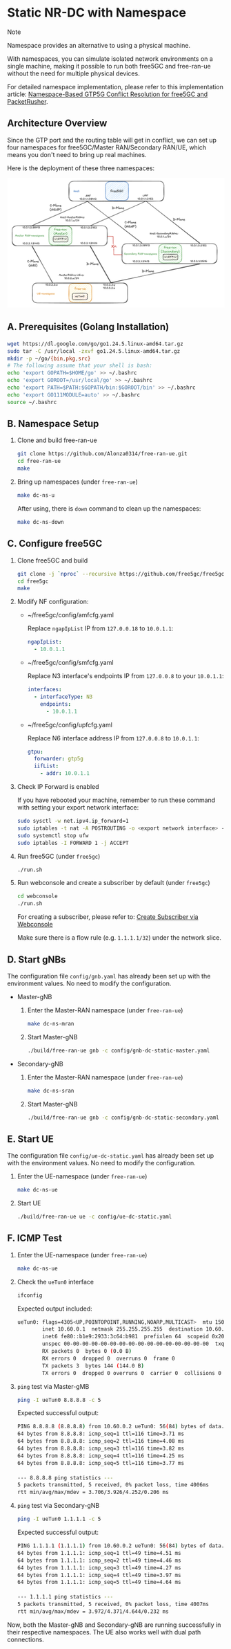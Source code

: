 # Static NR-DC with Namespace

> [!Note]
> Namespace provides an alternative to using a physical machine.
>
> With namespaces, you can simulate isolated network environments on a single machine, making it possible to run both free5GC and free-ran-ue without the need for multiple physical devices.
>
> For detailed namespace implementation, please refer to this implementation article: [Namespace-Based GTP5G Conflict Resolution for free5GC and PacketRusher](https://free5gc.org/blog/20250430/20250430/).

## Architecture Overview

Since the GTP port and the routing table will get in conflict, we can set up four namespaces for free5GC/Master RAN/Secondary RAN/UE, which means you don't need to bring up real machines.

Here is the deployment of these three namespaces:

![free-ran-ue-dc-namespace](../image/free-ran-ue-dc-namespace.png)

## A. Prerequisites (Golang Installation)

```bash
wget https://dl.google.com/go/go1.24.5.linux-amd64.tar.gz
sudo tar -C /usr/local -zxvf go1.24.5.linux-amd64.tar.gz
mkdir -p ~/go/{bin,pkg,src}
# The following assume that your shell is bash:
echo 'export GOPATH=$HOME/go' >> ~/.bashrc
echo 'export GOROOT=/usr/local/go' >> ~/.bashrc
echo 'export PATH=$PATH:$GOPATH/bin:$GOROOT/bin' >> ~/.bashrc
echo 'export GO111MODULE=auto' >> ~/.bashrc
source ~/.bashrc
```

## B. Namespace Setup

1. Clone and build free-ran-ue

    ```bash
    git clone https://github.com/Alonza0314/free-ran-ue.git
    cd free-ran-ue
    make
    ```

2. Bring up namespaces (under `free-ran-ue`)

    ```bash
    make dc-ns-u
    ```

    After using, there is `down` command to clean up the namespaces:

    ```bash
    make dc-ns-down
    ```

## C. Configure free5GC

1. Clone free5GC and build

    ```bash
    git clone -j `nproc` --recursive https://github.com/free5gc/free5gc
    cd free5gc
    make
    ```

2. Modify NF configuration:

    - ~/free5gc/config/amfcfg.yaml

        Replace `ngapIpList` IP from `127.0.0.18` to `10.0.1.1`:

        ```yaml
        ngapIpList:
          - 10.0.1.1
        ```

    - ~/free5gc/config/smfcfg.yaml

        Replace N3 interface's endpoints IP from `127.0.0.8` to your `10.0.1.1`:

        ```yaml
        interfaces:
          - interfaceType: N3
            endpoints:
              - 10.0.1.1
        ```

    - ~/free5gc/config/upfcfg.yaml

        Replace N6 interface address IP from `127.0.0.8` to `10.0.1.1`:

        ```yaml
        gtpu:
          forwarder: gtp5g
          iifList:
            - addr: 10.0.1.1
        ```

3. Check IP Forward is enabled

    If you have rebooted your machine, remember to run these command with setting your export network interface:

    ```bash
    sudo sysctl -w net.ipv4.ip_forward=1
    sudo iptables -t nat -A POSTROUTING -o <export network interface> -j MASQUERADE
    sudo systemctl stop ufw
    sudo iptables -I FORWARD 1 -j ACCEPT
    ```

4. Run free5GC (under `free5gc`)

    ```bash
    ./run.sh
    ```

5. Run webconsole and create a subscriber by default (under `free5gc`)

    ```bash
    cd webconsole
    ./run.sh
    ```

    For creating a subscriber, please refer to: [Create Subscriber via Webconsole](https://free5gc.org/guide/Webconsole/Create-Subscriber-via-webconsole/)

    Make sure there is a flow rule (e.g. `1.1.1.1/32`) under the network slice.

## D. Start gNBs

The configuration file `config/gnb.yaml` has already been set up with the environment values. No need to modify the configuration.

- Master-gNB

    1. Enter the Master-RAN namespace (under `free-ran-ue`)

        ```bash
        make dc-ns-mran
        ```

    2. Start Master-gNB

        ```bash
        ./build/free-ran-ue gnb -c config/gnb-dc-static-master.yaml
        ```

- Secondary-gNB

    1. Enter the Master-RAN namespace (under `free-ran-ue`)

        ```bash
        make dc-ns-sran
        ```

    2. Start Master-gNB

        ```bash
        ./build/free-ran-ue gnb -c config/gnb-dc-static-secondary.yaml
        ```

## E. Start UE

The configuration file `config/ue-dc-static.yaml` has already been set up with the environment values. No need to modify the configuration.

1. Enter the UE-namespace (under `free-ran-ue`)

    ```bash
    make dc-ns-ue
    ```

2. Start UE

    ```bash
    ./build/free-ran-ue ue -c config/ue-dc-static.yaml
    ```

## F. ICMP Test

1. Enter the UE-namespace (under `free-ran-ue`)

    ```bash
    make dc-ns-ue
    ```

2. Check the `ueTun0` interface

    ```bash
    ifconfig
    ```

    Expected output included:

    ```bash
    ueTun0: flags=4305<UP,POINTOPOINT,RUNNING,NOARP,MULTICAST>  mtu 1500
            inet 10.60.0.1  netmask 255.255.255.255  destination 10.60.0.1
            inet6 fe80::b1e9:2933:3c64:b981  prefixlen 64  scopeid 0x20<link>
            unspec 00-00-00-00-00-00-00-00-00-00-00-00-00-00-00-00  txqueuelen 500  (UNSPEC)
            RX packets 0  bytes 0 (0.0 B)
            RX errors 0  dropped 0  overruns 0  frame 0
            TX packets 3  bytes 144 (144.0 B)
            TX errors 0  dropped 0 overruns 0  carrier 0  collisions 0
    ```

3. `ping` test via Master-gMB

    ```bash
    ping -I ueTun0 8.8.8.8 -c 5
    ```

    Expected successful output:

    ```bash
    PING 8.8.8.8 (8.8.8.8) from 10.60.0.2 ueTun0: 56(84) bytes of data.
    64 bytes from 8.8.8.8: icmp_seq=1 ttl=116 time=3.71 ms
    64 bytes from 8.8.8.8: icmp_seq=2 ttl=116 time=4.08 ms
    64 bytes from 8.8.8.8: icmp_seq=3 ttl=116 time=3.82 ms
    64 bytes from 8.8.8.8: icmp_seq=4 ttl=116 time=4.25 ms
    64 bytes from 8.8.8.8: icmp_seq=5 ttl=116 time=3.77 ms

    --- 8.8.8.8 ping statistics ---
    5 packets transmitted, 5 received, 0% packet loss, time 4006ms
    rtt min/avg/max/mdev = 3.706/3.926/4.252/0.206 ms
    ```

4. `ping` test via Secondary-gNB

    ```bash
    ping -I ueTun0 1.1.1.1 -c 5
    ```

    Expected successful output:

    ```bash
    PING 1.1.1.1 (1.1.1.1) from 10.60.0.2 ueTun0: 56(84) bytes of data.
    64 bytes from 1.1.1.1: icmp_seq=1 ttl=49 time=4.51 ms
    64 bytes from 1.1.1.1: icmp_seq=2 ttl=49 time=4.46 ms
    64 bytes from 1.1.1.1: icmp_seq=3 ttl=49 time=4.27 ms
    64 bytes from 1.1.1.1: icmp_seq=4 ttl=49 time=3.97 ms
    64 bytes from 1.1.1.1: icmp_seq=5 ttl=49 time=4.64 ms

    --- 1.1.1.1 ping statistics ---
    5 packets transmitted, 5 received, 0% packet loss, time 4007ms
    rtt min/avg/max/mdev = 3.972/4.371/4.644/0.232 ms
    ```

Now, both the Master-gNB and Secondary-gNB are running successfully in their respective namespaces. The UE also works well with dual path connections.
